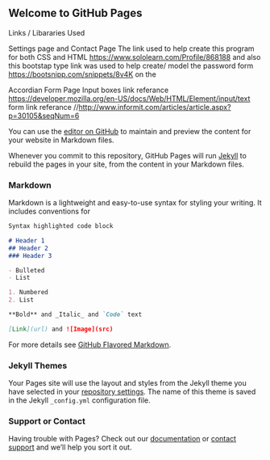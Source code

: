 ## Welcome to GitHub Pages

Links / Libararies Used

Settings page and Contact Page
The link used to help create this program for both CSS and HTML https://www.sololearn.com/Profile/868188 and also this bootstap type link was used to help create/ model the password form https://bootsnipp.com/snippets/8v4K on the 

Accordian Form Page
Input boxes link referance https://developer.mozilla.org/en-US/docs/Web/HTML/Element/input/text
form link referance //http://www.informit.com/articles/article.aspx?p=30105&seqNum=6



You can use the [editor on GitHub](https://github.com/reemstar98/RosterMe/edit/master/README.md) to maintain and preview the content for your website in Markdown files.

Whenever you commit to this repository, GitHub Pages will run [Jekyll](https://jekyllrb.com/) to rebuild the pages in your site, from the content in your Markdown files.

### Markdown

Markdown is a lightweight and easy-to-use syntax for styling your writing. It includes conventions for

```markdown
Syntax highlighted code block

# Header 1
## Header 2
### Header 3

- Bulleted
- List

1. Numbered
2. List

**Bold** and _Italic_ and `Code` text

[Link](url) and ![Image](src)
```

For more details see [GitHub Flavored Markdown](https://guides.github.com/features/mastering-markdown/).

### Jekyll Themes

Your Pages site will use the layout and styles from the Jekyll theme you have selected in your [repository settings](https://github.com/reemstar98/RosterMe/settings). The name of this theme is saved in the Jekyll `_config.yml` configuration file.

### Support or Contact

Having trouble with Pages? Check out our [documentation](https://help.github.com/categories/github-pages-basics/) or [contact support](https://github.com/contact) and we’ll help you sort it out.
